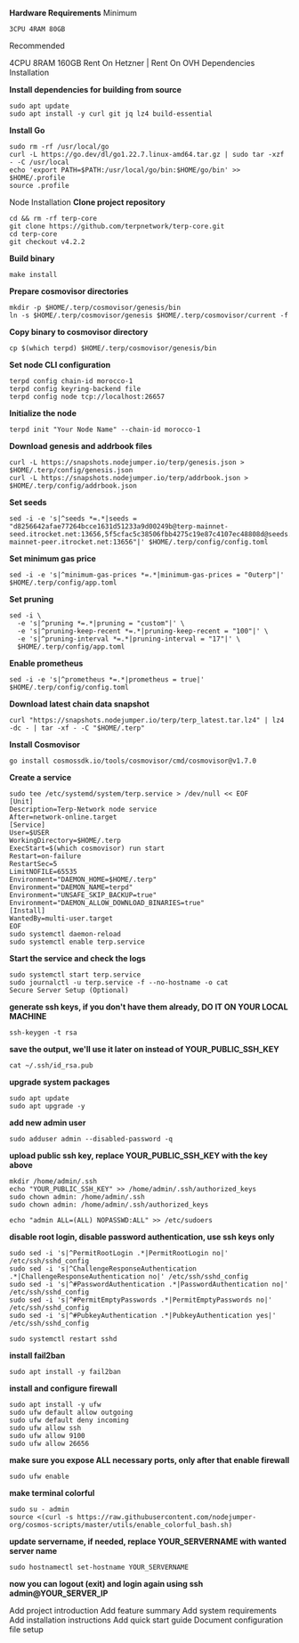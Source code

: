 **Hardware Requirements**
Minimum
```
3CPU 4RAM 80GB
```

Recommended

4CPU 8RAM 160GB
Rent On Hetzner | Rent On OVH
Dependencies Installation

**Install dependencies for building from source**
```
sudo apt update
sudo apt install -y curl git jq lz4 build-essential
```

**Install Go**
```
sudo rm -rf /usr/local/go
curl -L https://go.dev/dl/go1.22.7.linux-amd64.tar.gz | sudo tar -xzf - -C /usr/local
echo 'export PATH=$PATH:/usr/local/go/bin:$HOME/go/bin' >> $HOME/.profile
source .profile
```

Node Installation
**Clone project repository**
```
cd && rm -rf terp-core
git clone https://github.com/terpnetwork/terp-core.git
cd terp-core
git checkout v4.2.2
```

**Build binary**
```
make install
```

**Prepare cosmovisor directories**
```
mkdir -p $HOME/.terp/cosmovisor/genesis/bin
ln -s $HOME/.terp/cosmovisor/genesis $HOME/.terp/cosmovisor/current -f
```

**Copy binary to cosmovisor directory**
```
cp $(which terpd) $HOME/.terp/cosmovisor/genesis/bin
```

**Set node CLI configuration**
```
terpd config chain-id morocco-1
terpd config keyring-backend file
terpd config node tcp://localhost:26657
```

**Initialize the node**
```
terpd init "Your Node Name" --chain-id morocco-1
```

**Download genesis and addrbook files**
```
curl -L https://snapshots.nodejumper.io/terp/genesis.json > $HOME/.terp/config/genesis.json
curl -L https://snapshots.nodejumper.io/terp/addrbook.json > $HOME/.terp/config/addrbook.json
```

**Set seeds**
```
sed -i -e 's|^seeds *=.*|seeds = "d8256642afae77264bcce1631d51233a9d00249b@terp-mainnet-seed.itrocket.net:13656,5f5cfac5c38506fbb4275c19e87c4107ec48808d@seeds.nodex.one:10410,8542cd7e6bf9d260fef543bc49e59be5a3fa9074@seed.publicnode.com:26656,a81dc3bf1bb1c3837b768eeb82659eecc971890b@terp-mainnet-peer.itrocket.net:13656"|' $HOME/.terp/config/config.toml
```

**Set minimum gas price**
```
sed -i -e 's|^minimum-gas-prices *=.*|minimum-gas-prices = "0uterp"|' $HOME/.terp/config/app.toml
```

**Set pruning**
```
sed -i \
  -e 's|^pruning *=.*|pruning = "custom"|' \
  -e 's|^pruning-keep-recent *=.*|pruning-keep-recent = "100"|' \
  -e 's|^pruning-interval *=.*|pruning-interval = "17"|' \
  $HOME/.terp/config/app.toml
```

**Enable prometheus**
```
sed -i -e 's|^prometheus *=.*|prometheus = true|' $HOME/.terp/config/config.toml
```
**Download latest chain data snapshot**
```
curl "https://snapshots.nodejumper.io/terp/terp_latest.tar.lz4" | lz4 -dc - | tar -xf - -C "$HOME/.terp"
```

**Install Cosmovisor**
```
go install cosmossdk.io/tools/cosmovisor/cmd/cosmovisor@v1.7.0
```

**Create a service**
```
sudo tee /etc/systemd/system/terp.service > /dev/null << EOF
[Unit]
Description=Terp-Network node service
After=network-online.target
[Service]
User=$USER
WorkingDirectory=$HOME/.terp
ExecStart=$(which cosmovisor) run start
Restart=on-failure
RestartSec=5
LimitNOFILE=65535
Environment="DAEMON_HOME=$HOME/.terp"
Environment="DAEMON_NAME=terpd"
Environment="UNSAFE_SKIP_BACKUP=true"
Environment="DAEMON_ALLOW_DOWNLOAD_BINARIES=true"
[Install]
WantedBy=multi-user.target
EOF
sudo systemctl daemon-reload
sudo systemctl enable terp.service
```

**Start the service and check the logs**
```
sudo systemctl start terp.service
sudo journalctl -u terp.service -f --no-hostname -o cat
Secure Server Setup (Optional)
```

**generate ssh keys, if you don't have them already, DO IT ON YOUR LOCAL MACHINE**
```
ssh-keygen -t rsa
```

**save the output, we'll use it later on instead of YOUR_PUBLIC_SSH_KEY**
```
cat ~/.ssh/id_rsa.pub
```

**upgrade system packages**
```
sudo apt update
sudo apt upgrade -y
```

**add new admin user**
```
sudo adduser admin --disabled-password -q
```

**upload public ssh key, replace YOUR_PUBLIC_SSH_KEY with the key above**
```
mkdir /home/admin/.ssh
echo "YOUR_PUBLIC_SSH_KEY" >> /home/admin/.ssh/authorized_keys
sudo chown admin: /home/admin/.ssh
sudo chown admin: /home/admin/.ssh/authorized_keys

echo "admin ALL=(ALL) NOPASSWD:ALL" >> /etc/sudoers
```

**disable root login, disable password authentication, use ssh keys only**
```
sudo sed -i 's|^PermitRootLogin .*|PermitRootLogin no|' /etc/ssh/sshd_config
sudo sed -i 's|^ChallengeResponseAuthentication .*|ChallengeResponseAuthentication no|' /etc/ssh/sshd_config
sudo sed -i 's|^#PasswordAuthentication .*|PasswordAuthentication no|' /etc/ssh/sshd_config
sudo sed -i 's|^#PermitEmptyPasswords .*|PermitEmptyPasswords no|' /etc/ssh/sshd_config
sudo sed -i 's|^#PubkeyAuthentication .*|PubkeyAuthentication yes|' /etc/ssh/sshd_config

sudo systemctl restart sshd
```

**install fail2ban**
```
sudo apt install -y fail2ban
```

**install and configure firewall**
```
sudo apt install -y ufw
sudo ufw default allow outgoing
sudo ufw default deny incoming
sudo ufw allow ssh
sudo ufw allow 9100
sudo ufw allow 26656
```

**make sure you expose ALL necessary ports, only after that enable firewall**
```
sudo ufw enable
```

**make terminal colorful**
```
sudo su - admin
source <(curl -s https://raw.githubusercontent.com/nodejumper-org/cosmos-scripts/master/utils/enable_colorful_bash.sh)
```

**update servername, if needed, replace YOUR_SERVERNAME with wanted server name**
```
sudo hostnamectl set-hostname YOUR_SERVERNAME
```

**now you can logout (exit) and login again using ssh admin@YOUR_SERVER_IP**

Add project introduction
Add feature summary
Add system requirements
Add installation instructions
Add quick start guide
Document configuration file setup
